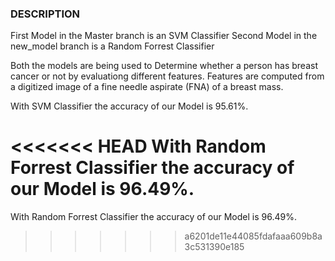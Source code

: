 ### DESCRIPTION

First Model in the Master branch is an SVM Classifier
Second Model in the new_model branch is a Random Forrest Classifier

Both the models are being used to Determine whether a person has breast cancer or not by evaluationg different features.
Features are computed from a digitized image of a fine needle aspirate (FNA) of a breast mass.

With SVM Classifier the accuracy of our Model is 95.61%.

<<<<<<< HEAD
With Random Forrest Classifier the accuracy of our Model is 96.49%.
=======
With Random Forrest Classifier the accuracy of our Model is 96.49%.
>>>>>>> a6201de11e44085fdafaaa609b8a3c531390e185
